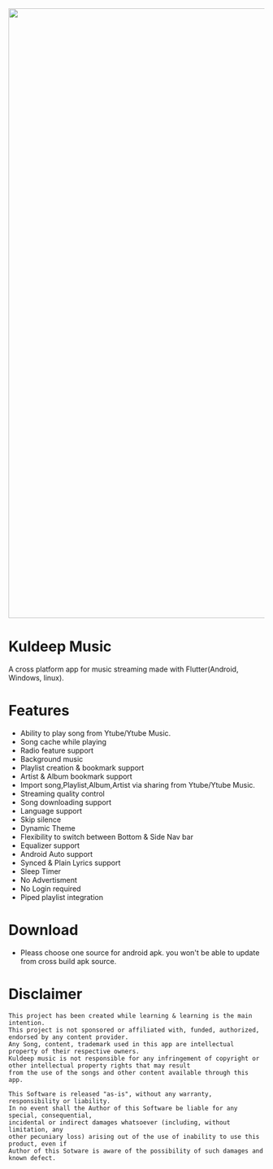 <img src="https://i.ibb.co/s97KGYPh/Kuldeep.png" width="1200" >

# Kuldeep Music
A cross platform app for music streaming made with Flutter(Android, Windows, linux).

# Features
* Ability to play song from Ytube/Ytube Music.
* Song cache while playing
* Radio feature support
* Background music
* Playlist creation & bookmark support
* Artist & Album bookmark support
* Import song,Playlist,Album,Artist via sharing from Ytube/Ytube Music.
* Streaming quality control
* Song downloading support
* Language support
* Skip silence
* Dynamic Theme
* Flexibility to switch between Bottom & Side Nav bar
* Equalizer support
* Android Auto support
* Synced & Plain Lyrics support
* Sleep Timer
* No Advertisment
* No Login required
* Piped playlist integration


# Download
* Pleass choose one source for android apk. you won't be able to update from cross build apk source.

# Disclaimer
```
This project has been created while learning & learning is the main intention.
This project is not sponsored or affiliated with, funded, authorized, endorsed by any content provider.
Any Song, content, trademark used in this app are intellectual property of their respective owners.
Kuldeep music is not responsible for any infringement of copyright or other intellectual property rights that may result
from the use of the songs and other content available through this app.

This Software is released "as-is", without any warranty, responsibility or liability.
In no event shall the Author of this Software be liable for any special, consequential,
incidental or indirect damages whatsoever (including, without limitation, any 
other pecuniary loss) arising out of the use of inability to use this product, even if
Author of this Sotware is aware of the possibility of such damages and known defect.

